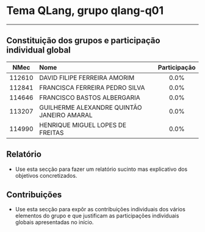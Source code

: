 # Tema **QLang**, grupo **qlang-q01**
-----

## Constituição dos grupos e participação individual global

| NMec | Nome | Participação |
|:---:|:---|:---:|
| 112610 | DAVID FILIPE FERREIRA AMORIM | 0.0% |
| 112841 | FRANCISCA FERREIRA PEDRO SILVA | 0.0% |
| 114646 | FRANCISCO BASTOS ALBERGARIA | 0.0% |
| 113207 | GUILHERME ALEXANDRE QUINTÃO JANEIRO AMARAL | 0.0% |
| 114990 | HENRIQUE MIGUEL LOPES DE FREITAS | 0.0% |

## Relatório

- Use esta secção para fazer um relatório sucinto mas explicativo dos objetivos concretizados.

## Contribuições

- Use esta secção para expôr as contribuições individuais dos vários elementos do grupo e que
  justificam as participações individuais globais apresentadas no início.
